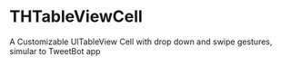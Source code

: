 THTableViewCell
===============

A Customizable UITableView Cell with drop down and swipe gestures, simular to TweetBot app
